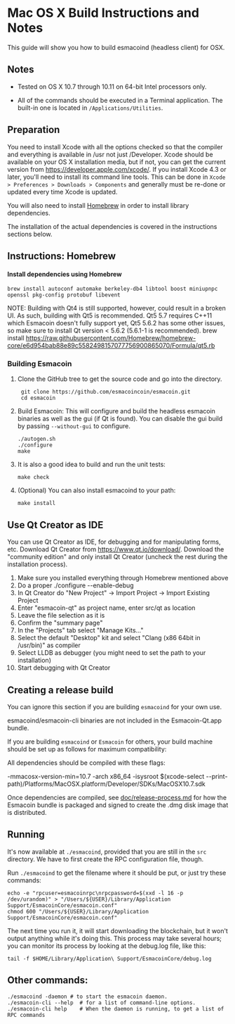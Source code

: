 Mac OS X Build Instructions and Notes
====================================
This guide will show you how to build esmacoind (headless client) for OSX.

Notes
-----

* Tested on OS X 10.7 through 10.11 on 64-bit Intel processors only.

* All of the commands should be executed in a Terminal application. The
built-in one is located in `/Applications/Utilities`.

Preparation
-----------

You need to install Xcode with all the options checked so that the compiler
and everything is available in /usr not just /Developer. Xcode should be
available on your OS X installation media, but if not, you can get the
current version from https://developer.apple.com/xcode/. If you install
Xcode 4.3 or later, you'll need to install its command line tools. This can
be done in `Xcode > Preferences > Downloads > Components` and generally must
be re-done or updated every time Xcode is updated.

You will also need to install [Homebrew](http://brew.sh) in order to install library
dependencies.

The installation of the actual dependencies is covered in the instructions
sections below.

Instructions: Homebrew
----------------------

#### Install dependencies using Homebrew

    brew install autoconf automake berkeley-db4 libtool boost miniupnpc openssl pkg-config protobuf libevent

NOTE: Building with Qt4 is still supported, however, could result in a broken UI. As such, building with Qt5 is recommended. Qt5 5.7 requires C++11 which Esmacoin doesn't fully support yet, Qt5 5.6.2 has some other issues, so make sure to install Qt version < 5.6.2 (5.6.1-1 is recommended).
    brew install https://raw.githubusercontent.com/Homebrew/homebrew-core/e6d954bab88e89c5582498157077756900865070/Formula/qt5.rb

### Building Esmacoin

1. Clone the GitHub tree to get the source code and go into the directory.

        git clone https://github.com/esmacoincoin/esmacoin.git
        cd esmacoin

2.  Build Esmacoin:
    This will configure and build the headless esmacoin binaries as well as the gui (if Qt is found).
    You can disable the gui build by passing `--without-gui` to configure.

        ./autogen.sh
        ./configure
        make

3.  It is also a good idea to build and run the unit tests:

        make check

4.  (Optional) You can also install esmacoind to your path:

        make install

Use Qt Creator as IDE
------------------------
You can use Qt Creator as IDE, for debugging and for manipulating forms, etc.
Download Qt Creator from https://www.qt.io/download/. Download the "community edition" and only install Qt Creator (uncheck the rest during the installation process).

1. Make sure you installed everything through Homebrew mentioned above
2. Do a proper ./configure --enable-debug
3. In Qt Creator do "New Project" -> Import Project -> Import Existing Project
4. Enter "esmacoin-qt" as project name, enter src/qt as location
5. Leave the file selection as it is
6. Confirm the "summary page"
7. In the "Projects" tab select "Manage Kits..."
8. Select the default "Desktop" kit and select "Clang (x86 64bit in /usr/bin)" as compiler
9. Select LLDB as debugger (you might need to set the path to your installation)
10. Start debugging with Qt Creator

Creating a release build
------------------------
You can ignore this section if you are building `esmacoind` for your own use.

esmacoind/esmacoin-cli binaries are not included in the Esmacoin-Qt.app bundle.

If you are building `esmacoind` or `Esmacoin` for others, your build machine should be set up
as follows for maximum compatibility:

All dependencies should be compiled with these flags:

 -mmacosx-version-min=10.7
 -arch x86_64
 -isysroot $(xcode-select --print-path)/Platforms/MacOSX.platform/Developer/SDKs/MacOSX10.7.sdk

Once dependencies are compiled, see [doc/release-process.md](release-process.md) for how the Esmacoin
bundle is packaged and signed to create the .dmg disk image that is distributed.

Running
-------

It's now available at `./esmacoind`, provided that you are still in the `src`
directory. We have to first create the RPC configuration file, though.

Run `./esmacoind` to get the filename where it should be put, or just try these
commands:

    echo -e "rpcuser=esmacoinrpc\nrpcpassword=$(xxd -l 16 -p /dev/urandom)" > "/Users/${USER}/Library/Application Support/EsmacoinCore/esmacoin.conf"
    chmod 600 "/Users/${USER}/Library/Application Support/EsmacoinCore/esmacoin.conf"

The next time you run it, it will start downloading the blockchain, but it won't
output anything while it's doing this. This process may take several hours;
you can monitor its process by looking at the debug.log file, like this:

    tail -f $HOME/Library/Application\ Support/EsmacoinCore/debug.log

Other commands:
-------

    ./esmacoind -daemon # to start the esmacoin daemon.
    ./esmacoin-cli --help  # for a list of command-line options.
    ./esmacoin-cli help    # When the daemon is running, to get a list of RPC commands
